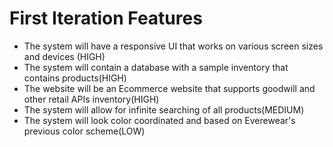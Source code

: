 # First Iteration Features
* The system will have a responsive UI that works on various screen sizes and devices (HIGH)
* The system will contain a database with a sample inventory that contains products(HIGH)
* The website will be an Ecommerce website that supports goodwill and other retail APIs inventory(HIGH)
* The system will allow for infinite searching of all products(MEDIUM)
* The system will look color coordinated and based on Everewear's previous color scheme(LOW)